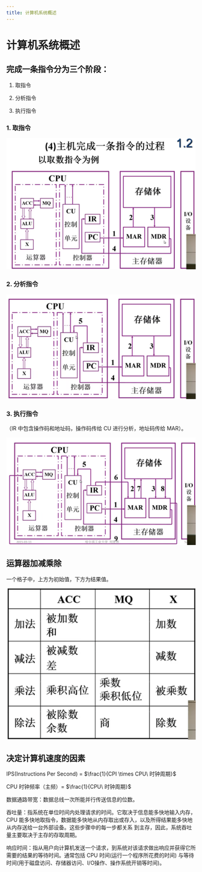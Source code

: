 ```yaml
---
title: 计算机系统概述
---
```

# 计算机系统概述

## 完成一条指令分为三个阶段：

1. 取指令

2. 分析指令

3. 执行指令

### 1. 取指令

![取数指令](../../assets/计算机组成原理/picture/取指令.png)

   

### 2. 分析指令

![分析指令](../../assets/计算机组成原理/picture/分析指令.png)

### 3. 执行指令

（IR 中包含操作码和地址码，操作码传给 CU 进行分析，地址码传给 MAR）。

![执行指令](../../assets/计算机组成原理/picture/执行指令.png)



## 运算器加减乘除

一个格子中，上方为初始值，下方为结果值。

![加减乘除](../../assets/计算机组成原理/picture/加减乘除.png)



## 决定计算机速度的因素

IPS(Instructions Per Second) = $\frac{1}{CPI \times CPU\ 时钟周期}$

CPU 时钟频率（主频）= $\frac{1}{CPU\ 时钟周期}$

数据通路带宽：数据总线一次所能并行传送信息的位数。

吞吐量：指系统在单位时间内处理请求的时间。它取决于信息能多快地输入内存，CPU 能多快地取指令，数据能多快地从内存取出或存入，以及所得结果能多快地从内存送给一台外部设备。这些步骤中的每一步都关系
到主存，因此，系统吞吐量主要取决于主存的存取周期。

响应时间：指从用户向计算机发送一个请求，到系统对该请求做出响应并获得它所需要的结果的等待时间。通常包括 CPU 时间(运行一个程序所花费的时间) 与等待时间(用于磁盘访问、存储器访问、I/O操作、操作系统开销等时间)。






















